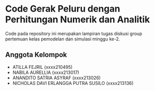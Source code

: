 
# Code Gerak Peluru dengan Perhitungan Numerik dan Analitik

Code pada repository ini merupakan lampiran tugas diskusi group pertemuan kelas pemodelan dan simulasi minggu ke-2.


## Anggota Kelompok

- ATILLA FEJRIL (xxxx210495)
- NABILA AURELLIA (xxxx213017)
- ANANDITO SATRIA ASYRAF (xxxx213026)
- NICHOLAS DAVI ERLANGGA PUTRA SUSILO (xxxx213136)

